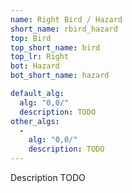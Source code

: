 ```yaml
---
name: Right Bird / Hazard
short_name: rbird_hazard
top: Bird
top_short_name: bird
top_lr: Right
bot: Hazard
bot_short_name: hazard

default_alg:
  alg: "0,0/"
  description: TODO
other_algs:
  -
    alg: "0,0/"
    description: TODO
---
```


Description TODO

